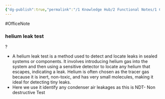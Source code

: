 ```yaml
---
{"dg-publish":true,"permalink":"/1 Knowledge Hub/2 Functional Notes/1 Career Notes/2 General Technical Notes/All Other Notes/Helium air leak test/","noteIcon":""}
---
```


#OfficeNote

### helium leak test
?
- A helium leak test is a method used to detect and locate leaks in sealed systems or components. It involves introducing helium gas into the system and then using a sensitive detector to locate any helium that escapes, indicating a leak. Helium is often chosen as the tracer gas because it is inert, non-toxic, and has very small molecules, making it ideal for detecting tiny leaks.
- Here we use it identify any condenser air leakages as this is NDT- Non destructive Test
<!--SR:!2024-07-09,6,250-->